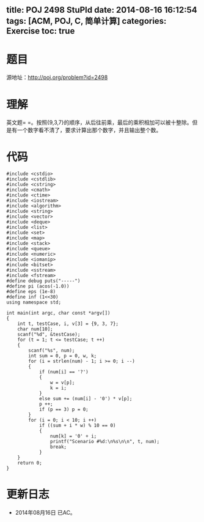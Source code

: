 title: POJ 2498 StuPId
date: 2014-08-16 16:12:54
tags: [ACM, POJ, C, 简单计算]
categories: Exercise
toc: true
---
# 题目
源地址：http://poj.org/problem?id=2498

# 理解
英文题= =。按照{9,3,7}的顺序，从后往前乘，最后的乘积相加可以被十整除。但是有一个数字看不清了，要求计算出那个数字，并且输出整个数。

<!-- more -->

# 代码
```
#include <cstdio>
#include <cstdlib>
#include <cstring>
#include <cmath>
#include <ctime>
#include <iostream>
#include <algorithm>
#include <string>
#include <vector>
#include <deque>
#include <list>
#include <set>
#include <map>
#include <stack>
#include <queue>
#include <numeric>
#include <iomanip>
#include <bitset>
#include <sstream>
#include <fstream>
#define debug puts("-----")
#define pi (acos(-1.0))
#define eps (1e-8)
#define inf (1<<30)
using namespace std;

int main(int argc, char const *argv[])
{
    int t, testCase, i, v[3] = {9, 3, 7};
    char num[10];
    scanf("%d", &testCase);
    for (t = 1; t <= testCase; t ++)
    {
        scanf("%s", num);
        int sum = 0, p = 0, w, k;
        for (i = strlen(num) - 1; i >= 0; i --)
        {
            if (num[i] == '?')
            {
                w = v[p];
                k = i;
            }
            else sum += (num[i] - '0') * v[p];
            p ++;
            if (p == 3) p = 0;
        }
        for (i = 0; i < 10; i ++)
            if ((sum + i * w) % 10 == 0)
            {
                num[k] = '0' + i;
                printf("Scenario #%d:\n%s\n\n", t, num);
                break;
            }
    }
    return 0;
}
```

# 更新日志
- 2014年08月16日 已AC。